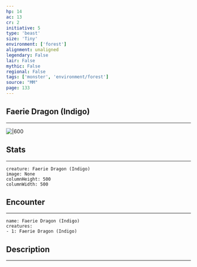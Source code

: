 ```yaml
---
hp: 14
ac: 13
cr: 2
initiative: 5
type: 'beast'    
size: 'Tiny'
environment: ['forest']
alignment: unaligned
legendary: False
lair: False
mythic: False
regional: False
tags: ['monster', 'environment/forest']
source: "MM"
page: 133
---
```


## Faerie Dragon (Indigo)
---

![|600](D:/Program%20Files/5e.tools/img/bestiary/MM/Faerie%20Dragon.jpg)

## Stats
---

```statblock
creature: Faerie Dragon (Indigo)
image: None
columnHeight: 500
columnWidth: 500
```

## Encounter
---

```encounter-table
name: Faerie Dragon (Indigo)
creatures:
- 1: Faerie Dragon (Indigo)
```

## Description
---





